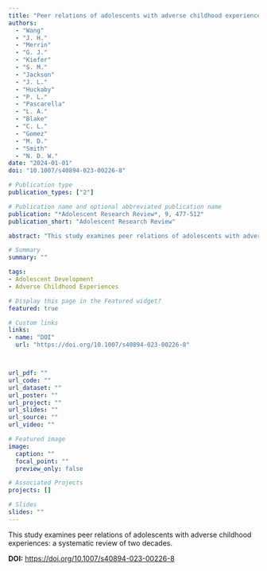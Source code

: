 ```yaml
---
title: "Peer relations of adolescents with adverse childhood experiences: A systematic review of two decades"
authors:
  - "Wang"
  - "J. H."
  - "Merrin"
  - "G. J."
  - "Kiefer"
  - "S. M."
  - "Jackson"
  - "J. L."
  - "Huckaby"
  - "P. L."
  - "Pascarella"
  - "L. A."
  - "Blake"
  - "C. L."
  - "Gomez"
  - "M. D."
  - "Smith"
  - "N. D. W."
date: "2024-01-01"
doi: "10.1007/s40894-023-00226-8"

# Publication type
publication_types: ["2"]

# Publication name and optional abbreviated publication name
publication: "*Adolescent Research Review*, 9, 477-512"
publication_short: "Adolescent Research Review"

abstract: "This study examines peer relations of adolescents with adverse childhood experiences: a systematic review of two decades."

# Summary
summary: ""

tags:
- Adolescent Development
- Adverse Childhood Experiences

# Display this page in the Featured widget?
featured: true

# Custom links
links:
- name: "DOI"
  url: "https://doi.org/10.1007/s40894-023-00226-8"



url_pdf: ""
url_code: ""
url_dataset: ""
url_poster: ""
url_project: ""
url_slides: ""
url_source: ""
url_video: ""

# Featured image
image:
  caption: ""
  focal_point: ""
  preview_only: false

# Associated Projects
projects: []

# Slides
slides: ""
---
```


This study examines peer relations of adolescents with adverse childhood experiences: a systematic review of two decades.



**DOI:** https://doi.org/10.1007/s40894-023-00226-8

